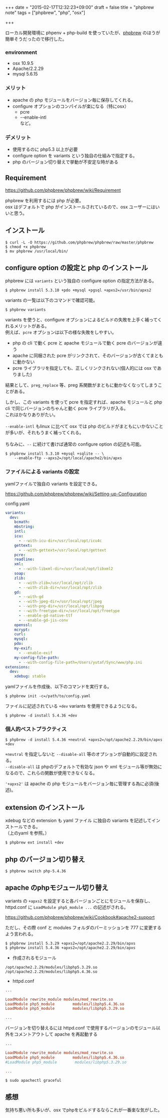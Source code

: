 +++
date = "2015-02-17T12:32:23+09:00"
draft = false
title = "phpbrew note"
tags = ["phpbrew", "php", "osx"]

+++

ローカル開発環境に phpenv + php-build を使っていたが、[phpbrew](https://github.com/phpbrew/phpbrew) のほうが簡単そうだったので移行した。
<!--more-->

### environment

* osx 10.9.5
* Apache/2.2.29
* mysql 5.6.15

### メリット

* apache の php モジュールをバージョン毎に保存してくれる。
* configure オプションのコンパイルが楽になる（特にosx）
  * pcre
  * --enable-intl  
  など。

### デメリット

* 使用するのに php5.3 以上が必要
* configure option を variants という独自の仕組みで指定する。
* php のバージョン切り替えで挙動が不安定な時がある

## Requirement

<https://github.com/phpbrew/phpbrew/wiki/Requirement>

phpbrew を利用するには php が必要。  
osx はデフォルトで php がインストールされているので、osx ユーザーにはいいと思う。

## インストール

```
$ curl -L -O https://github.com/phpbrew/phpbrew/raw/master/phpbrew
$ chmod +x phpbrew
$ mv phpbrew /usr/local/bin/
```

## configure option の設定と php のインストール

phpbrew には `variants` という独自の configure option の指定方法がある。

```
$ phpbrew install 5.3.10 +pdo +mysql +pgsql +apxs2=/usr/bin/apxs2
```

variants の一覧は以下のコマンドで確認可能。

```
$ phpbrew variants
```

variants を使うと、configure オプションによるビルドの失敗を上手く補ってくれるメリットがある。  
例えば、`pcre` オプションは以下の様な失敗をしやすい。  

* php の cli で動く pcre と apache モジュールで動く pcre のバージョンが違う
* apache に同梱された pcre がリンクされて、そのバージョンが古くてまともに動かない
* pcre ライブラリを指定しても、正しくリンクされない(個人的には osx でありました)

結果として、`preg_replace` 等、preg 系関数がまともに動かなくなってしまうことがある。  

しかし、この variants を使って pcre を指定すれば、apache モジュールと php cli で同じバージョンのちゃんと動く pcre ライブラリが入る。  
これはかなりありがたい。  
<br>
`--enable-intl` もlinux に比べて osx では php のビルドがまともにいかないことが多いが、それもうまく補ってくれる。  
<br>
ちなみに、`--` に続けて書けば通常の configure option の記述も可能。  

```
$ phpbrew install 5.3.10 +mysql +sqlite -- \
    --enable-ftp --apxs2=/opt/local/apache2/bin/apxs
```

### ファイルによる variants の設定

yamlファイルで独自の variants を設定できる。

<https://github.com/phpbrew/phpbrew/wiki/Setting-up-Configuration>

config.yaml

```yaml:config.yaml
variants:
  dev:
    bcmath:
    mbstring:
    intl:
    icu:
      - --with-icu-dir=/usr/local/opt/icu4c
    gettext:
      - --with-gettext=/usr/local/opt/gettext
    pcre:
    readline:
    xml:
      - --with-libxml-dir=/usr/local/opt/libxml2
    soap:
    zlib:
      - --with-zlib=/usr/local/opt/zlib
      - --with-zlib-dir=/usr/local/opt/zlib
    gd:
      - --with-gd
      - --with-jpeg-dir=/usr/local/opt/jpeg
      - --with-png-dir=/usr/local/opt/libpng
      - --with-freetype-dir=/usr/local/opt/freetype
      - --enable-gd-native-ttf
      - --enable-gd-jis-conv
    openssl:
    mcrypt:
    curl:
    mysql:
    pdo:
    my-exif:
      - --enable-exif
    my-config-file-path:
      - --with-config-file-path=/Users/yutaf/Sync/www/php.ini
extensions:
  dev:
    xdebug: stable
```

yamlファイルを作成後、以下のコマンドを実行する。

```
$ phpbrew init -c=/path/to/config.yaml
```

ファイルに記述されている `+dev` variants を使用できるようになる。

```
$ phpbrew -d install 5.4.36 +dev
```

### 個人的ベストプラクティス

```
$ phpbrew -d install 5.4.36 +neutral +apxs2=/opt/apache2.2.29/bin/apxs +dev
```
`+neutral` を指定しないと `--disable-all` 等のオプションが自動的に設定される。  
`--disable-all` は phpのデフォルトで有効な json や xml モジュール等が無効になるので、これらの関数が使用できなくなる。  

`'+apxs2'` は apache の php モジュールをバージョン毎に管理する為に必須(後述)。

## extension のインストール

xdebug などの extension も yaml ファイル に独自の variants を記述してインストールできる。  
（上のyaml を参照。）

```
$ phpbrew ext install +dev
```

## php のバージョン切り替え

```
$ phpbrew switch php-5.4.36
```

## apache のphpモジュール切り替え

variants の `+apxs2` を設定すると各バージョンごとにモジュールを保存し、
httpd.conf に `LoadModule php5_module ...` の記述がされる。

<https://github.com/phpbrew/phpbrew/wiki/Cookbook#apache2-support>

ただし、その際 conf と modules フォルダのパーミッションを 777 に変更するよう言われる。

```
$ phpbrew install 5.3.29 +apxs2=/opt/apache2.2.29/bin/apxs
$ phpbrew install 5.4.36 +apxs2=/opt/apache2.2.29/bin/apxs
```

* 作成されるモジュール

```
/opt/apache2.2.29/modules/libphp5.3.29.so
/opt/apache2.2.29/modules/libphp5.4.36.so

```

* httpd.conf

```apacheconf:/opt/apache2.2.29/conf/httpd.conf
...

LoadModule rewrite_module modules/mod_rewrite.so
LoadModule php5_module        modules/libphp5.4.36.so
LoadModule php5_module        modules/libphp5.3.29.so

...
```

バージョンを切り替えるには httpd.conf で使用するバージョンのモジュール以外をコメントアウトして apache を再起動する

```apacheconf:/opt/apache2.2.29/conf/httpd.conf
...

LoadModule rewrite_module modules/mod_rewrite.so
LoadModule php5_module        modules/libphp5.4.36.so
#LoadModule php5_module        modules/libphp5.3.29.so

...
```

```
$ sudo apachectl graceful
```

## 感想

気持ち悪い所も多いが、osx でphpをビルドするならこれが一番楽な気がした。
